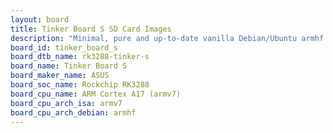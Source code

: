 ```yaml
---
layout: board
title: Tinker Board S SD Card Images
description: "Minimal, pure and up-to-date vanilla Debian/Ubuntu armhf SD card images for Tinker Board S by ASUS, SoC: Rockchip RK3288, CPU ISA: armv7"
board_id: tinker_board_s
board_dtb_name: rk3288-tinker-s
board_name: Tinker Board S
board_maker_name: ASUS
board_soc_name: Rockchip RK3288
board_cpu_name: ARM Cortex A17 (armv7)
board_cpu_arch_isa: armv7
board_cpu_arch_debian: armhf
---
```

